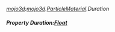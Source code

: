 _[mojo3d](../../modules/mojo3d/mojo3d-module.md):[mojo3d](../../modules/mojo3d/mojo3d-module.md).[ParticleMaterial](../../modules/mojo3d/mojo3d-particlematerial.md).Duration_
##### Property Duration:[Float](../../modules/wonkey/wonkey-types-float.md)
